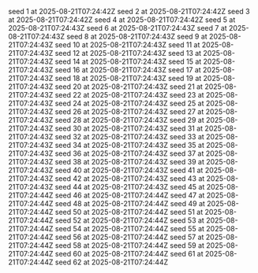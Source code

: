 seed 1 at 2025-08-21T07:24:42Z
seed 2 at 2025-08-21T07:24:42Z
seed 3 at 2025-08-21T07:24:42Z
seed 4 at 2025-08-21T07:24:42Z
seed 5 at 2025-08-21T07:24:43Z
seed 6 at 2025-08-21T07:24:43Z
seed 7 at 2025-08-21T07:24:43Z
seed 8 at 2025-08-21T07:24:43Z
seed 9 at 2025-08-21T07:24:43Z
seed 10 at 2025-08-21T07:24:43Z
seed 11 at 2025-08-21T07:24:43Z
seed 12 at 2025-08-21T07:24:43Z
seed 13 at 2025-08-21T07:24:43Z
seed 14 at 2025-08-21T07:24:43Z
seed 15 at 2025-08-21T07:24:43Z
seed 16 at 2025-08-21T07:24:43Z
seed 17 at 2025-08-21T07:24:43Z
seed 18 at 2025-08-21T07:24:43Z
seed 19 at 2025-08-21T07:24:43Z
seed 20 at 2025-08-21T07:24:43Z
seed 21 at 2025-08-21T07:24:43Z
seed 22 at 2025-08-21T07:24:43Z
seed 23 at 2025-08-21T07:24:43Z
seed 24 at 2025-08-21T07:24:43Z
seed 25 at 2025-08-21T07:24:43Z
seed 26 at 2025-08-21T07:24:43Z
seed 27 at 2025-08-21T07:24:43Z
seed 28 at 2025-08-21T07:24:43Z
seed 29 at 2025-08-21T07:24:43Z
seed 30 at 2025-08-21T07:24:43Z
seed 31 at 2025-08-21T07:24:43Z
seed 32 at 2025-08-21T07:24:43Z
seed 33 at 2025-08-21T07:24:43Z
seed 34 at 2025-08-21T07:24:43Z
seed 35 at 2025-08-21T07:24:43Z
seed 36 at 2025-08-21T07:24:43Z
seed 37 at 2025-08-21T07:24:43Z
seed 38 at 2025-08-21T07:24:43Z
seed 39 at 2025-08-21T07:24:43Z
seed 40 at 2025-08-21T07:24:43Z
seed 41 at 2025-08-21T07:24:43Z
seed 42 at 2025-08-21T07:24:43Z
seed 43 at 2025-08-21T07:24:43Z
seed 44 at 2025-08-21T07:24:43Z
seed 45 at 2025-08-21T07:24:44Z
seed 46 at 2025-08-21T07:24:44Z
seed 47 at 2025-08-21T07:24:44Z
seed 48 at 2025-08-21T07:24:44Z
seed 49 at 2025-08-21T07:24:44Z
seed 50 at 2025-08-21T07:24:44Z
seed 51 at 2025-08-21T07:24:44Z
seed 52 at 2025-08-21T07:24:44Z
seed 53 at 2025-08-21T07:24:44Z
seed 54 at 2025-08-21T07:24:44Z
seed 55 at 2025-08-21T07:24:44Z
seed 56 at 2025-08-21T07:24:44Z
seed 57 at 2025-08-21T07:24:44Z
seed 58 at 2025-08-21T07:24:44Z
seed 59 at 2025-08-21T07:24:44Z
seed 60 at 2025-08-21T07:24:44Z
seed 61 at 2025-08-21T07:24:44Z
seed 62 at 2025-08-21T07:24:44Z
